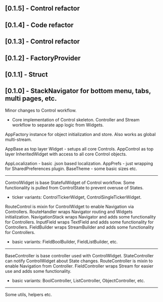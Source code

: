 ## [0.1.5] - Control refactor
## [0.1.4] - Code refactor
## [0.1.3] - Control refactor
## [0.1.2] - FactoryProvider
## [0.1.1] - Struct
## [0.1.0] - StackNavigator for bottom menu, tabs, multi pages, etc.
Minor changes to Control workflow.

* Core implementation of Control skeleton. Controller and Stream workflow to separate app logic from Widgets.

AppFactory instance for object initialization and store. Also works as global multi-stream.

AppBase as top layer Widget - setups all core Controls.
AppControl as top layer InheritedWidget with access to all core Control objects.

AppLocalization - basic .json based localization.
AppPrefs - just wrapping for SharedPreferences plugin.
BaseTheme - some basic sizes etc.

---

ControlWidget is base StatefulWidget of Control workflow. Some functionality is pulled from ControlState to prevent overuse of States.
 - ticker variants: ControlTickerWidget, ControlSingleTickerWidget.

RouteControl is mixin for ControlWidget to enable Navigation via Controllers.
RouteHandler wraps Navigator routing and Widgets initialization.
NavigationStack wraps Navigator and adds some functionality for Controllers.
InputField wraps TextField and adds some functionality for Controllers.
FieldBuilder wraps StreamBuilder and adds some functionality for Controllers.
 - basic variants: FieldBoolBuilder, FieldListBuilder, etc.

---

BaseController is base controller used with ControlWidget.
StateController can notify ControlWidget about State changes.
RouteController is mixin to enable Navigation from Controller.
FieldController wraps Stream for easier use and adds some functionality.
 - basic variants: BoolController, ListController, ObjectController, etc.

---

Some utils, helpers etc.
